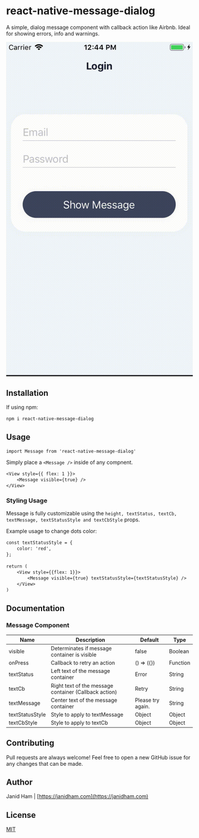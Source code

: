 # react-native-message-dialog

A simple, dialog message component with callback action like Airbnb. Ideal for showing errors, info and warnings.

![](assets/message-view.gif)


## Installation

If using npm:

```
npm i react-native-message-dialog
```

## Usage

```
import Message from 'react-native-message-dialog'
```

Simply place a `<Message />` inside of any compnent.

```
<View style={{ flex: 1 }}>
    <Message visible={true} />
</View>
```

### Styling Usage
Message is fully customizable using the `height, textStatus, textCb,  textMessage, textStatusStyle and textCbStyle` props.

Example usage to change dots color:

```
const textStatusStyle = {
    color: 'red',
};

return (
    <View style={{flex: 1}}>
        <Message visible={true} textStatusStyle={textStatusStyle} />
    </View>
)
```

## Documentation

### Message Component
| Name            | Description                                           | Default           | Type     |
|-----------------|-------------------------------------------------------|-------------------|----------|
| visible         | Determinates if message container is visible          | false             | Boolean  |
| onPress         | Callback to retry an action                           | () => ({})        | Function |
| textStatus      | Left text of the message container                    | Error             | String   |
| textCb          | Right text of the message container (Callback action) | Retry             | String   |
| textMessage     | Center text of the message container                  | Please try again. | String   |
| textStatusStyle | Style to apply to textMessage                         | Object            | Object   |
| textCbStyle     | Style to apply to textCb                              | Object            | Object   |

## Contributing
Pull requests are always welcome! Feel free to open a new GitHub issue for any changes that can be made.

## Author
Janid Ham | [https://janidham.com](https://janidham.com)

## License
[MIT](./LICENSE)
